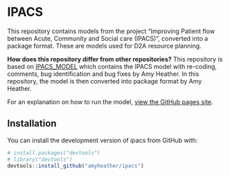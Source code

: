 
<!-- README.md is generated from README.Rmd. Please edit that file -->

# IPACS

<!-- badges: start -->
<!-- badges: end -->

This repository contains models from the project “Improving Patient flow
between Acute, Community and Social care (IPACS)”, converted into a
package format. These are models used for D2A resource planning.

**How does this repository differ from other repositories?** This
repository is based on
[IPACS_MODEL](https://github.com/AliHarp/IPACS_MODEL) which contains the
IPACS model with re-coding, comments, bug identification and bug fixes
by Amy Heather. In this repository, the model is then converted into
package format by Amy Heather.

For an explanation on how to run the model, [view the GitHub pages
site](amyheather.github.io/ipacs/).

## Installation

You can install the development version of ipacs from GitHub with:

``` r
# install.packages("devtools")
# library("devtools")
devtools::install_github("amyheather/ipacs")
```
